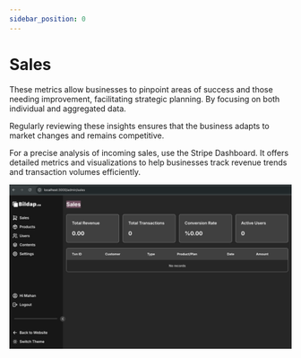 ```yaml
---
sidebar_position: 0
---
```


# Sales

These metrics allow businesses to pinpoint areas of success and those needing improvement, facilitating strategic planning. By focusing on both individual and aggregated data.&#x20;

Regularly reviewing these insights ensures that the business adapts to market changes and remains competitive.

For a precise analysis of incoming sales, use the Stripe Dashboard. It offers detailed metrics and visualizations to help businesses track revenue trends and transaction volumes efficiently.

![](</assets/image (6).png>)
